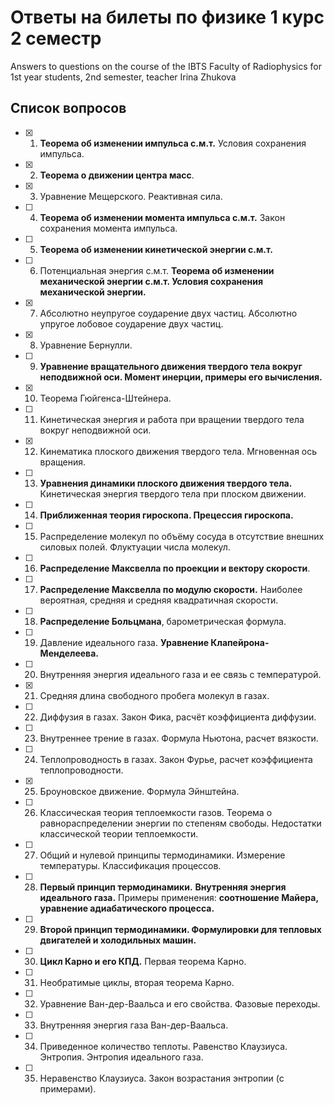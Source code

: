 # Ответы на билеты по физике 1 курс 2 семестр

Answers to questions on the course of the IBTS Faculty of Radiophysics for 1st year students, 2nd semester, teacher Irina Zhukova

## Список вопросов

- [x] 1. **Теорема об изменении импульса с.м.т.** Условия сохранения импульса.
- [x] 2. **Теорема о движении центра масс**.
- [x] 3. Уравнение Мещерского. Реактивная сила.
- [ ] 4. **Теорема об изменении момента импульса с.м.т.** Закон сохранения момента импульса.
- [ ] 5. **Теорема об изменении кинетической энергии с.м.т.**
- [ ] 6. Потенциальная энергия с.м.т. **Теорема об изменении механической энергии с.м.т. Условия сохранения механической энергии.**
- [x] 7. Абсолютно неупругое соударение двух частиц. Абсолютно упругое лобовое соударение двух частиц.
- [x] 8. Уравнение Бернулли.
- [ ] 9. **Уравнение вращательного движения твердого тела вокруг неподвижной оси. Момент инерции, примеры его вычисления.**
- [x] 10. Теорема Гюйгенса-Штейнера.
- [ ] 11. Кинетическая энергия и работа при вращении твердого тела вокруг неподвижной оси.
- [x] 12. Кинематика плоского движения твердого тела. Мгновенная ось вращения.
- [ ] 13. **Уравнения динамики плоского движения твердого тела.** Кинетическая энергия твердого тела при плоском движении.
- [ ] 14. **Приближенная теория гироскопа. Прецессия гироскопа.**
- [ ] 15. Распределение молекул по объёму сосуда в отсутствие внешних силовых полей. Флуктуации числа молекул.
- [ ] 16. **Распределение Максвелла по проекции и вектору скорости**.
- [ ] 17. **Распределение Максвелла по модулю скорости.** Наиболее вероятная, средняя и средняя квадратичная скорости.
- [ ] 18. **Распределение Больцмана**, барометрическая формула.
- [ ] 19. Давление идеального газа. **Уравнение Клапейрона-Менделеева.**
- [ ] 20. Внутренняя энергия идеального газа и ее связь с температурой.
- [x] 21. Средняя длина свободного пробега молекул в газах.
- [ ] 22. Диффузия в газах. Закон Фика, расчёт коэффициента диффузии.
- [ ] 23. Внутреннее трение в газах. Формула Ньютона, расчет вязкости.
- [ ] 24. Теплопроводность в газах. Закон Фурье, расчет коэффициента теплопроводности.
- [x] 25. Броуновское движение. Формула Эйнштейна.
- [ ] 26. Классическая теория теплоемкости газов. Теорема о равнораспределении энергии по степеням свободы. Недостатки классической теории теплоемкости.
- [ ] 27. Общий и нулевой принципы термодинамики. Измерение температуры. Классификация процессов.
- [ ] 28. **Первый принцип термодинамики.** **Внутренняя энергия идеального газа.** Примеры применения: **соотношение Майера, уравнение адиабатического процесса.**
- [ ] 29. **Второй принцип термодинамики. Формулировки для тепловых двигателей и холодильных машин.**
- [ ] 30. **Цикл Карно и его КПД.** Первая теорема Карно.
- [ ] 31. Необратимые циклы, вторая теорема Карно.
- [ ] 32. Уравнение Ван-дер-Ваальса и его свойства. Фазовые переходы.
- [ ] 33. Внутренняя энергия газа Ван-дер-Ваальса.
- [ ] 34. Приведенное количество теплоты. Равенство Клаузиуса. Энтропия. Энтропия идеального газа.
- [ ] 35. Неравенство Клаузиуса. Закон возрастания энтропии (с примерами).
